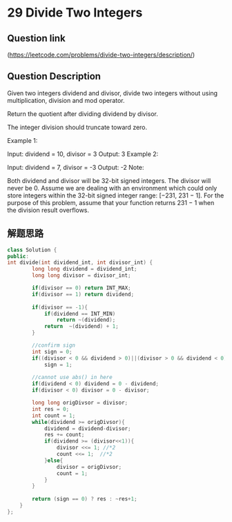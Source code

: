 # 29 Divide Two Integers

## Question link
(https://leetcode.com/problems/divide-two-integers/description/)

## Question Description

Given two integers dividend and divisor, divide two integers without using multiplication, division and mod operator.

Return the quotient after dividing dividend by divisor.

The integer division should truncate toward zero.

Example 1:

Input: dividend = 10, divisor = 3
Output: 3
Example 2:

Input: dividend = 7, divisor = -3
Output: -2
Note:

Both dividend and divisor will be 32-bit signed integers.
The divisor will never be 0.
Assume we are dealing with an environment which could only store integers within the 32-bit signed integer range: [−231,  231 − 1]. For the purpose of this problem, assume that your function returns 231 − 1 when the division result overflows.

## 解题思路

```c++
class Solution {
public:
int divide(int dividend_int, int divisor_int) {
    	long long dividend = dividend_int;
    	long long divisor = divisor_int;

        if(divisor == 0) return INT_MAX;
        if(divisor == 1) return dividend;
        
        if(divisor == -1){
        	if(dividend == INT_MIN)
        		return ~(dividend);
        	return  ~(dividend) + 1;
        }

        //confirm sign
        int sign = 0;
        if((divisor < 0 && dividend > 0)||(divisor > 0 && dividend < 0)) 
            sign = 1;
        
        //cannot use abs() in here
        if(dividend < 0) dividend = 0 - dividend;
        if(divisor < 0) divisor = 0 - divisor;

        long long origDivsor = divisor;
        int res = 0;
        int count = 1;
        while(dividend >= origDivsor){
        	dividend = dividend-divisor;
        	res += count;
        	if(dividend >= (divisor<<1)){
        		divisor <<= 1; //*2
        		count <<= 1;  //*2
        	}else{
        		divisor = origDivsor;
        		count = 1;
        	}
        }
        
        return (sign == 0) ? res : ~res+1;
    }
};
```